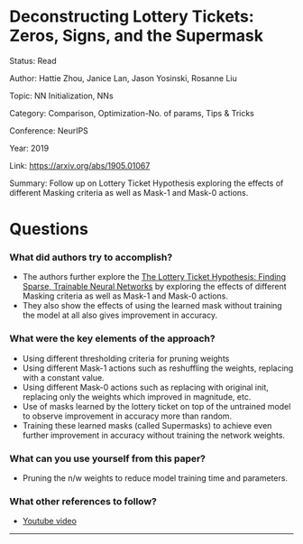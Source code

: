 # Deconstructing Lottery Tickets: Zeros, Signs, and the Supermask
Status: Read

Author: Hattie Zhou, Janice Lan, Jason Yosinski, Rosanne Liu

Topic: NN Initialization, NNs

Category: Comparison, Optimization-No. of params, Tips & Tricks

Conference: NeurIPS

Year: 2019

Link: https://arxiv.org/abs/1905.01067

Summary: Follow up on Lottery Ticket Hypothesis exploring the effects of different Masking criteria as well as Mask-1 and Mask-0 actions.

# Questions

### What did authors try to accomplish?

- The authors further explore the [The Lottery Ticket Hypothesis: Finding Sparse, Trainable Neural Networks](The%20Lottery%20Ticket%20Hypothesis%20Finding%20Sparse,%20Trai%20f3a7b3e3c81448cd9e2f016bc099e57f.md) by exploring the effects of different Masking criteria as well as Mask-1 and Mask-0 actions.
- They also show the effects of using the learned mask without training the model at all also gives improvement in accuracy.

### What were the key elements of the approach?

- Using different thresholding criteria for pruning weights
- Using different Mask-1 actions such as reshuffling the weights, replacing with a constant value.
- Using different Mask-0 actions such as replacing with original init, replacing only the weights which improved in magnitude, etc.
- Use of masks learned by the lottery ticket on top of the untrained model to observe improvement in accuracy more than random.
- Training these learned masks (called Supermasks) to achieve even further improvement in accuracy without training the network weights.

### What can you use yourself from this paper?

- Pruning the n/w weights to reduce model training time and parameters.

### What other references to follow?

- [Youtube video](https://www.youtube.com/watch?v=jhCInVFE2sc)

---